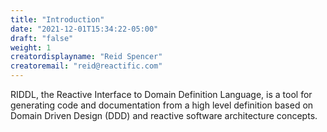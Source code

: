 ```yaml
---
title: "Introduction"
date: "2021-12-01T15:34:22-05:00"
draft: "false" 
weight: 1 
creatordisplayname: "Reid Spencer"
creatoremail: "reid@reactific.com"
---
```


RIDDL, the Reactive Interface to Domain Definition Language, is a tool for
generating code and documentation from a high level definition based on
Domain Driven Design (DDD) and reactive software architecture concepts.
